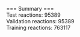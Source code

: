 === Summary === \
Test reactions: 95389 \
Validation reactions: 95389 \
Training reactions: 763117 

